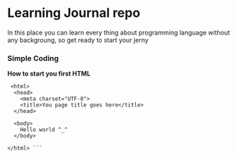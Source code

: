 # Learning Journal repo
In this place you can learn every thing about programming language without any backgroung, so get ready to start your jerny 

### Simple Coding
**How to start you first HTML**

``` <!DOCTYPE html>
 <html>
  <head>
    <meta charset="UTF-8">
    <title>You page title goes here</title>
  </head>

  <body>
    Hello world ^_^
  </body>

</html> ```
